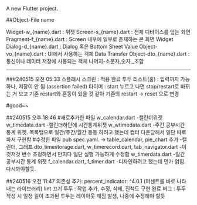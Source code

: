 A new Flutter project.

##Object-File name

Widget-w_{name}.dart : 위젯
Screen-s_{name}.dart : 전체 디바이스를 덮는 화면
Fragment-f_{name}.dart : Screen 내부에 일부로 존재하는 콘 화면 Widget
Dialog-d_{name}.dart : Dialog 혹은 Bottom Sheet
Value Object-vo_{name}.dart : UI에서 사용하는 객체
Data Transfer Object-dto_{name}.dart : 통신이나 데이터 저장에 사용되는 객체
나머지-소문자,숫자,_조합

---

###240515 오전 05:33
스플래시 스크린 : 적용 완료
투두 리스트(홈) : 입력까지 가능하나, 저장이 안 됨 (assertion failed)
타이머 : start 누르고 나면 stop/restart로 바뀌는 거 보고 기존 restart와 혼동이 있을 것 같아 기존의 restart -> reset 으로 변경

#good~~

##240515 오후 18:46
#새로추가한 파일
w_calendar.dart
-캘린더위젯
w_timedata.dart
-캘린더하단에 시간통계위젯
w_wtimedata.dart
-주간 공부시간 통계 위젯. 목록탭으로 일간/주간/월간 등등 하려고 했는데 컴터 다운당해서 일단 따로 파서 구현함
#수정한 파일
pub spec.yaml. -> table_calendar, pie_chart 추가
-캘린더, 그래프
dto_timestorage.dart, w_timerecord.dart, tab_navigator.dart
-이것저것 변수 조정하면서 만지다 일단 실행 가능하게 수정함
w_timerdata.dart
-일간 공부시간 통계 위젯
f_calendar.dart, f_timer.dart
-디자인하려고 했는데 먼가 얽힘. 다시봐야할듯.

##240516 오전 11:47
의존성 추가: percent_indicator: ^4.0.1 (퍼센트를 바로 나타내는 라이브러리)
lint 끄기
투두 : 작업 추가, 수정, 삭제, 진척도 구현 완료
버그 : 투두 작성 시 일정 길이 초과된 투두는 레이아웃 깨짐 발생, 나중에 수정해야 할듯